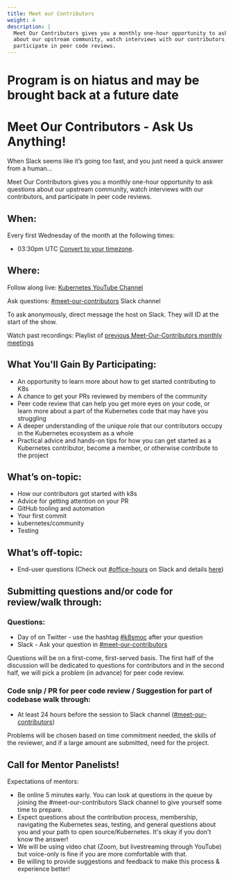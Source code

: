 ```yaml
---
title: Meet our Contributors
weight: 4
description: |
  Meet Our Contributors gives you a monthly one-hour opportunity to ask questions
  about our upstream community, watch interviews with our contributors, and
  participate in peer code reviews.
---
```


# Program is on hiatus and may be brought back at a future date

# Meet Our Contributors - Ask Us Anything!

When Slack seems like it’s going too fast, and you just need a quick answer from
a human...

Meet Our Contributors gives you a monthly one-hour opportunity to ask questions
about our upstream community, watch interviews with our contributors, and
participate in peer code reviews.

## When:

Every first Wednesday of the month at the following times:
- 03:30pm UTC [Convert to your timezone].

## Where:

Follow along live: [Kubernetes YouTube Channel]

Ask questions: [#meet-our-contributors] Slack channel


To ask anonymously, direct message the host on Slack. They will ID at the start
of the show.

Watch past recordings:
Playlist of [previous Meet-Our-Contributors monthly meetings]


## What You'll Gain By Participating:

- An opportunity to learn more about how to get started contributing to K8s
- A chance to get your PRs reviewed by members of the community
- Peer code review that can help you get more eyes on your code, or learn more
about a part of the Kubernetes code that may have you struggling
- A deeper understanding of the unique role that our contributors occupy in the
Kubernetes ecosystem as a whole
- Practical advice and hands-on tips for how you can get started as a Kubernetes
contributor, become a member, or otherwise contribute to the project

## What’s on-topic:

- How our contributors got started with k8s
- Advice for getting attention on your PR
- GitHub tooling and automation
- Your first commit
- kubernetes/community
- Testing

## What’s off-topic:

- End-user questions (Check out [#office-hours] on Slack and details [here])

## Submitting questions and/or code for review/walk through:

### Questions:

- Day of on Twitter - use the hashtag [#k8smoc] after your question
- Slack - Ask your question in [#meet-our-contributors]

Questions will be on a first-come, first-served basis. The first half of the
discussion will be dedicated to questions for contributors and in the second
half, we will pick a problem (in advance) for peer code review.

### Code snip / PR for peer code review / Suggestion for part of codebase walk through:

- At least 24 hours before the session to Slack channel ([#meet-our-contributors])

Problems will be chosen based on time commitment needed, the skills of the reviewer,
and if a large amount are submitted, need for the project.

## Call for Mentor Panelists!

Expectations of mentors:
- Be online 5 minutes early. You can look at questions in the queue by joining
the #meet-our-contributors Slack channel to give yourself some time to prepare.
- Expect questions about the contribution process, membership, navigating the
Kubernetes seas, testing, and general questions about you and your path to open
source/Kubernetes. It's okay if you don't know the answer!
- We will be using video chat (Zoom, but livestreaming through YouTube) but
voice-only is fine if you are more comfortable with that.
- Be willing to provide suggestions and feedback to make this process & experience
better!



[#meet-our-contributors]: https://kubernetes.slack.com/messages/meet-our-contributors
[Convert to your timezone]: https://www.thetimezoneconverter.com/?t=03%3A30%20pm&tz=UTC&
[#meet-our-contributors]: https://kubernetes.slack.com/messages/meet-our-contributors
[Kubernetes YouTube Channel]: https://www.youtube.com/c/KubernetesCommunity/live
[previous Meet-Our-Contributors monthly meetings]: https://www.youtube.com/playlist?list=PL69nYSiGNLP3QpQrhZq_sLYo77BVKv09F
[#office-hours]: https://kubernetes.slack.com/messages/office-hours
[#k8smoc]: https://twitter.com/hashtag/k8smoc
[#meet-our-contributors]: https://kubernetes.slack.com/messages/meet-our-contributors
[here]: /events/office-hours.md
